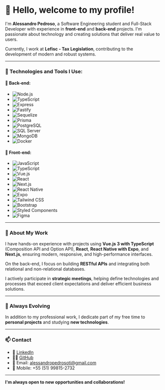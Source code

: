 # 👋 Hello, welcome to my profile!

I'm **Alessandro Pedroso**, a Software Engineering student and Full-Stack Developer with experience in **front-end** and **back-end** projects. I'm passionate about technology and creating solutions that deliver real value to users.

Currently, I work at **Lefisc - Tax Legislation**, contributing to the development of modern and robust systems.

---

### 🚀 Technologies and Tools I Use:

#### 🔧 Back-end:
- ![Node.js](https://img.shields.io/badge/-Node.js-339933?logo=nodedotjs&logoColor=white&style=flat)
- ![TypeScript](https://img.shields.io/badge/-TypeScript-3178C6?logo=typescript&logoColor=white&style=flat)
- ![Express](https://img.shields.io/badge/-Express-000000?logo=express&logoColor=white&style=flat)
- ![Fastify](https://img.shields.io/badge/-Fastify-000000?logo=fastify&logoColor=white&style=flat)
- ![Sequelize](https://img.shields.io/badge/-Sequelize-52B0E7?logo=sequelize&logoColor=white&style=flat)
- ![Prisma](https://img.shields.io/badge/-Prisma-2D3748?logo=prisma&logoColor=white&style=flat)
- ![PostgreSQL](https://img.shields.io/badge/-PostgreSQL-336791?logo=postgresql&logoColor=white&style=flat)
- ![SQL Server](https://img.shields.io/badge/-SQL%20Server-CC2927?logo=microsoftsqlserver&logoColor=white&style=flat)
- ![MongoDB](https://img.shields.io/badge/-MongoDB-47A248?logo=mongodb&logoColor=white&style=flat)
- ![Docker](https://img.shields.io/badge/-Docker-2496ED?logo=docker&logoColor=white&style=flat)

#### 🎨 Front-end:
- ![JavaScript](https://img.shields.io/badge/-JavaScript-F7DF1E?logo=javascript&logoColor=black&style=flat)
- ![TypeScript](https://img.shields.io/badge/-TypeScript-3178C6?logo=typescript&logoColor=white&style=flat)
- ![Vue.js](https://img.shields.io/badge/-Vue.js-4FC08D?logo=vuedotjs&logoColor=white&style=flat)
- ![React](https://img.shields.io/badge/-React-61DAFB?logo=react&logoColor=black&style=flat)
- ![Next.js](https://img.shields.io/badge/-Next.js-000000?logo=nextdotjs&logoColor=white&style=flat)
- ![React Native](https://img.shields.io/badge/-React%20Native-61DAFB?logo=react&logoColor=black&style=flat)
- ![Expo](https://img.shields.io/badge/-Expo-000020?logo=expo&logoColor=white&style=flat)
- ![Tailwind CSS](https://img.shields.io/badge/-TailwindCSS-06B6D4?logo=tailwindcss&logoColor=white&style=flat)
- ![Bootstrap](https://img.shields.io/badge/-Bootstrap-7952B3?logo=bootstrap&logoColor=white&style=flat)
- ![Styled Components](https://img.shields.io/badge/-Styled--Components-DB7093?logo=styled-components&logoColor=white&style=flat)
- ![Figma](https://img.shields.io/badge/-Figma-F24E1E?logo=figma&logoColor=white&style=flat)

---

### 💼 About My Work

I have hands-on experience with projects using **Vue.js 3 with TypeScript** (Composition API and Option API), **React**, **React Native with Expo**, and **Next.js**, ensuring modern, responsive, and high-performance interfaces.

On the back-end, I focus on building **RESTful APIs** and integrating both relational and non-relational databases.

I actively participate in **strategic meetings**, helping define technologies and processes that exceed client expectations and deliver efficient business solutions.

---

### 🌱 Always Evolving

In addition to my professional work, I dedicate part of my free time to **personal projects** and studying **new technologies**.

---

### 📫 Contact

- 📘 [LinkedIn](https://www.linkedin.com/in/alessandro-pedroso/)
- 🧑‍💻 [GitHub](https://github.com/AlessandroPedroso)
- 📧 Email: alessandropedrosoti@gmail.com
- 📱 Mobile: +55 (51) 99815-2732

---

**I'm always open to new opportunities and collaborations!**
